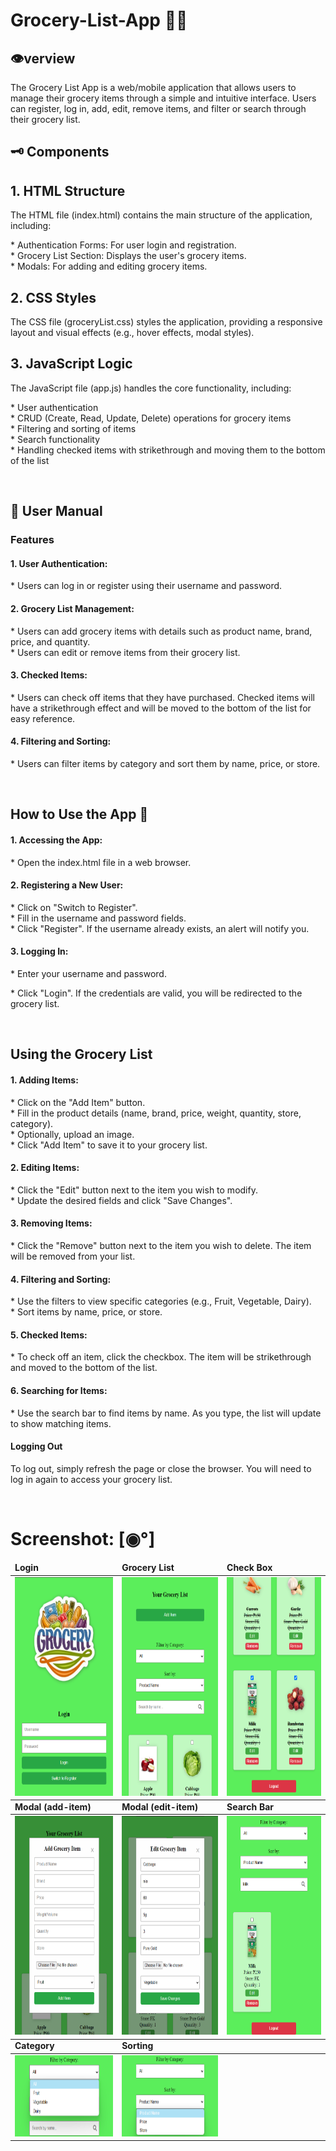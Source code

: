 # Grocery-List-App 📝💗 
<h2> 👁️verview </h2>
<p> The Grocery List App is a web/mobile application that allows users to manage their grocery items through a simple and intuitive interface. Users can register, log in, add, edit, remove items, and filter or search through their grocery list. </p>

<h2 > 🗝 Components </h2>
<h2> 1. HTML Structure </h2>
<p> The HTML file (index.html) contains the main structure of the application, including: </p>

<p >* Authentication Forms: For user login and registration. <br>
* Grocery List Section: Displays the user's grocery items. <br>
* Modals: For adding and editing grocery items. </p>

<h2> 2. CSS Styles </h2>
<p> The CSS file (groceryList.css) styles the application, providing a responsive layout and visual effects (e.g., hover effects, modal styles). </p>

<h2> 3. JavaScript Logic </h2>
<p> The JavaScript file (app.js) handles the core functionality, including: </p>

<p>* User authentication <br>
* CRUD (Create, Read, Update, Delete) operations for grocery items <br>
* Filtering and sorting of items <br>
* Search functionality <br>
* Handling checked items with strikethrough and moving them to the bottom of the list </p> <br>


<h2>📒 User Manual </h2>
<h3> Features </h3>
<h4> 1. User Authentication: </h4>
<p> * Users can log in or register using their username and password. </p>

<h4> 2. Grocery List Management: </h4>
<p> * Users can add grocery items with details such as product name, brand, price, and quantity. <br>
* Users can edit or remove items from their grocery list. </p>

<h4> 3. Checked Items: </h4>
<p> * Users can check off items that they have purchased. Checked items will have a strikethrough effect and will be moved to the bottom of the list for easy reference. </p>

<h4> 4. Filtering and Sorting: </h4>
<p> * Users can filter items by category and sort them by name, price, or store. </p> <br>


<h2> How to Use the App 🤔 </h2>
<h4> 1. Accessing the App: </h4> 
<p> * Open the index.html file in a web browser. </p>

<h4> 2. Registering a New User: </h4>
<p> * Click on "Switch to Register". <br> 
* Fill in the username and password fields. <br> 
* Click "Register". If the username already exists, an alert will notify you. </p> 

<h4> 3. Logging In: </h4>
<p> * Enter your username and password. </p>
<p> * Click "Login". If the credentials are valid, you will be redirected to the grocery list. </p> <br>

<h2> Using the Grocery List </h2>
<h4> 1. Adding Items: </h4>
<p> * Click on the "Add Item" button. <br>
* Fill in the product details (name, brand, price, weight, quantity, store, category). <br>
* Optionally, upload an image. <br>
* Click "Add Item" to save it to your grocery list. </p>

<h4> 2. Editing Items: </h4>
<p> * Click the "Edit" button next to the item you wish to modify. <br>
* Update the desired fields and click "Save Changes". </p>

<h4> 3. Removing Items: </h4>
<p> * Click the "Remove" button next to the item you wish to delete. The item will be removed from your list. </p>

<h4> 4. Filtering and Sorting:  </h4>
<p> * Use the filters to view specific categories (e.g., Fruit, Vegetable, Dairy). <br>
* Sort items by name, price, or store. </p>

<h4> 5. Checked Items:  </h4>
<p> * To check off an item, click the checkbox. The item will be strikethrough and moved to the bottom of the list. </p>



<h4> 6. Searching for Items: </h4>
<p> * Use the search bar to find items by name. As you type, the list will update to show matching items. </p>

<h4> Logging Out </h4>
<p> To log out, simply refresh the page or close the browser. You will need to log in again to access your grocery list. </p> <br>

<h1> Screenshot: [◉°] </h1>

<table>
	<thead>
		<td>
			<b> Login </b>
		</td>
		<td>
			<b> Grocery List </b>
		</td>
                <td>
			<b> Check Box </b>
		</td>
	</thead>
	<tr>
		<td>
			<img src= "login.png" height=350 width=220>
		</td>
		<td>
			<img src= "list.png" height=350 width=220>
		</td>
                <td>
			<img src= "checked.png" height=350 width=220>
		</td>
	</tr>
	<thead>
		<td>
			<b> Modal (add-item) </b>
		</td>
		<td>
			<b> Modal (edit-item) </b>
		</td>
                <td>
			<b> Search Bar </b>
		</td>
	</thead>
	<tr>
		<td>
			<img src= "add-item.png" height=350 width=220>
		</td>
		<td>
			<img src= "edit-item.png" height=350 width=220>
		</td>
                <td>
			<img src= "search.png" height=350 width=220>
		</td>
	</tr>
	<thead>
		<td>
			<b> Category </b>
		</td>
		<td>
			<b> Sorting </b>
		</td>
	</thead>
	<tr>
		<td>
			<img src= "category.png" height=130 width=220>
		</td>
		<td>
			<img src= "sort.png" height=130 width=220>
		</td>
	</tr>
</table>

